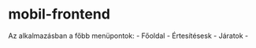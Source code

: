 # mobil-frontend
Az alkalmazásban a főbb menüpontok:
    - Főoldal
    - Értesítésesk
    - Járatok
    - 